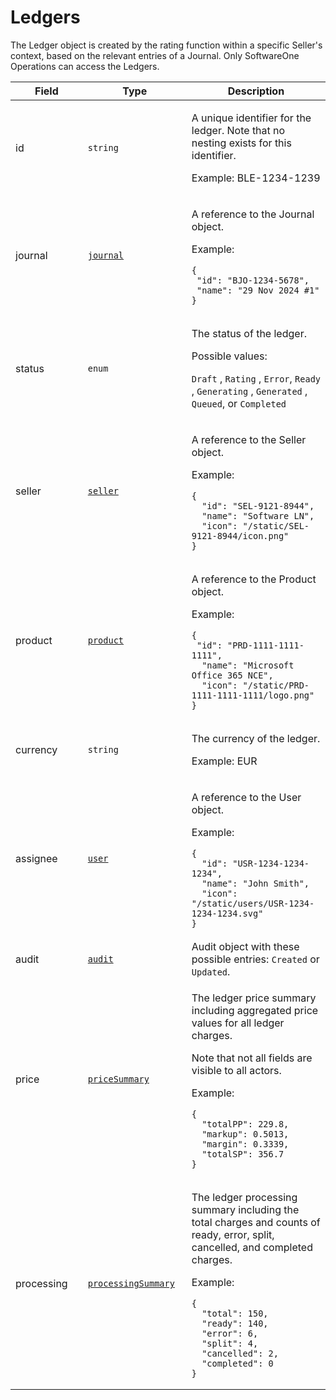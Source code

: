 # Ledgers

The Ledger object is created by the rating function within a specific Seller's context, based on the relevant entries of a Journal. Only SoftwareOne Operations can access the Ledgers.

<table><thead><tr><th width="153">Field</th><th width="186">Type</th><th width="374">Description</th></tr></thead><tbody><tr><td>id</td><td><code>string</code></td><td><p>A unique identifier for the ledger. Note that no nesting exists for this identifier.</p><p>Example: BLE-1234-1239</p></td></tr><tr><td>journal</td><td><a href="../journal/"><code>journal</code></a></td><td><p>A reference to the Journal object.</p><p>Example:</p><pre class="language-json" data-overflow="wrap" data-line-numbers data-full-width="true"><code class="lang-json">{
 "id": "BJO-1234-5678",
 "name": "29 Nov 2024 #1"
}
</code></pre></td></tr><tr><td>status</td><td><code>enum</code></td><td><p>The status of the ledger. </p><p>Possible values: </p><p><code>Draft</code>, <code>Rating</code>, <code>Error</code>, <code>Ready</code>, <code>Generating</code>, <code>Generated</code> , <code>Queued</code>, or <code>Completed</code></p></td></tr><tr><td>seller</td><td><a href="../../accounts-api/seller/"><code>seller</code></a></td><td><p>A reference to the Seller object.</p><p>Example:</p><pre class="language-json" data-overflow="wrap" data-line-numbers data-full-width="true"><code class="lang-json">{
  "id": "SEL-9121-8944",
  "name": "Software LN",
  "icon": "/static/SEL-9121-8944/icon.png"
}
</code></pre></td></tr><tr><td>product</td><td><a href="../../catalog-api/product/"><code>product</code></a></td><td><p>A reference to the Product object.</p><p>Example:</p><pre class="language-json" data-overflow="wrap" data-line-numbers data-full-width="true"><code class="lang-json">{
 "id": "PRD-1111-1111-1111",
  "name": "Microsoft Office 365 NCE",
  "icon": "/static/PRD-1111-1111-1111/logo.png"
}
</code></pre></td></tr><tr><td>currency</td><td><code>string</code></td><td><p>The currency of the ledger.</p><p>Example: EUR</p></td></tr><tr><td>assignee</td><td><a href="../../accounts-api/users/"><code>user</code></a></td><td><p>A reference to the User object.</p><p>Example:</p><pre class="language-json" data-overflow="wrap" data-line-numbers data-full-width="true"><code class="lang-json">{
  "id": "USR-1234-1234-1234",
  "name": "John Smith",
  "icon": "/static/users/USR-1234-1234-1234.svg"
}
</code></pre></td></tr><tr><td>audit</td><td><a href="../../common-api-objects/audit.md"><code>audit</code></a></td><td>Audit object with these possible entries: <code>Created</code> or <code>Updated</code>.</td></tr><tr><td>price</td><td><a href="../journal/#pricesummary"><code>priceSummary</code></a></td><td><p>The ledger price summary including aggregated price values for all ledger charges.</p><p>Note that not all fields are visible to all actors.</p><p>Example:</p><pre class="language-json" data-overflow="wrap" data-line-numbers data-full-width="true"><code class="lang-json">{
  "totalPP": 229.8,
  "markup": 0.5013,
  "margin": 0.3339,  
  "totalSP": 356.7
}
</code></pre></td></tr><tr><td>processing</td><td><a href="../journal/#processingsummary"><code>processingSummary</code></a></td><td><p>The ledger processing summary including the total charges and counts of ready, error, split, cancelled, and completed charges.</p><p>Example:</p><pre class="language-json" data-overflow="wrap" data-line-numbers data-full-width="true"><code class="lang-json">{
  "total": 150,
  "ready": 140,
  "error": 6,
  "split": 4,
  "cancelled": 2,
  "completed": 0    
}
</code></pre></td></tr></tbody></table>
